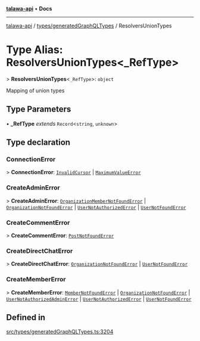[**talawa-api**](../../../README.md) • **Docs**

***

[talawa-api](../../../modules.md) / [types/generatedGraphQLTypes](../README.md) / ResolversUnionTypes

# Type Alias: ResolversUnionTypes\<_RefType\>

\> **ResolversUnionTypes**\<`_RefType`\>: `object`

Mapping of union types

## Type Parameters

• **_RefType** *extends* `Record`\<`string`, `unknown`\>

## Type declaration

### ConnectionError

\> **ConnectionError**: [`InvalidCursor`](InvalidCursor.md) \| [`MaximumValueError`](MaximumValueError.md)

### CreateAdminError

\> **CreateAdminError**: [`OrganizationMemberNotFoundError`](OrganizationMemberNotFoundError.md) \| [`OrganizationNotFoundError`](OrganizationNotFoundError.md) \| [`UserNotAuthorizedError`](UserNotAuthorizedError.md) \| [`UserNotFoundError`](UserNotFoundError.md)

### CreateCommentError

\> **CreateCommentError**: [`PostNotFoundError`](PostNotFoundError.md)

### CreateDirectChatError

\> **CreateDirectChatError**: [`OrganizationNotFoundError`](OrganizationNotFoundError.md) \| [`UserNotFoundError`](UserNotFoundError.md)

### CreateMemberError

\> **CreateMemberError**: [`MemberNotFoundError`](MemberNotFoundError.md) \| [`OrganizationNotFoundError`](OrganizationNotFoundError.md) \| [`UserNotAuthorizedAdminError`](UserNotAuthorizedAdminError.md) \| [`UserNotAuthorizedError`](UserNotAuthorizedError.md) \| [`UserNotFoundError`](UserNotFoundError.md)

## Defined in

[src/types/generatedGraphQLTypes.ts:3204](https://github.com/PalisadoesFoundation/talawa-api/blob/2f8fb6988cd34004fbbf76550c8eef691b861a19/src/types/generatedGraphQLTypes.ts#L3204)
